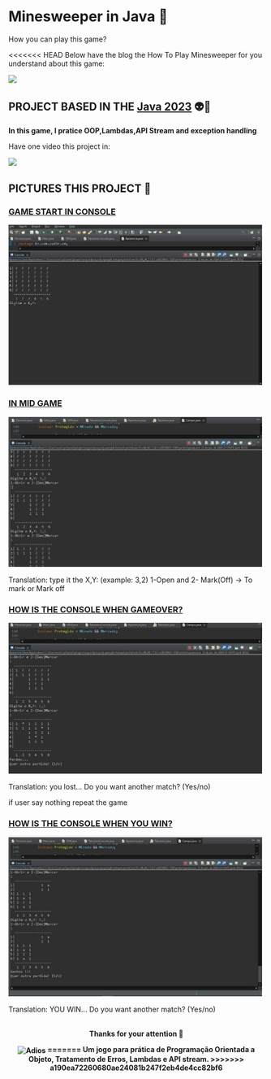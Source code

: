 # Minesweeper in Java 👾

How you can play this game?

<<<<<<< HEAD
Below have the blog the How To Play Minesweeper for you understand about this game:

[![](https://img.shields.io/badge/Google_chrome-4285F4?style=for-the-badge&logo=Google-chrome&logoColor=white)](https://minesweepergame.com/strategy/how-to-play-minesweeper.php)


## <strong>PROJECT BASED IN THE [Java 2023](https://www.udemy.com/course/fundamentos-de-programacao-com-java/)</strong> 👽🤖

 <strong>In this game, I pratice OOP,Lambdas,API Stream and exception handling</u></strong>

Have one video this project in:

[![](https://img.shields.io/badge/LinkedIn-0077B5?style=for-the-badge&logo=linkedin&logoColor=white)](https://www.linkedin.com/feed/update/urn:li:activity:7146167535653085184/)




## PICTURES THIS PROJECT 🧠
        
### <strong><u> GAME START IN CONSOLE </u></strong>

<img src="ImagemToString.jpeg" width="500">

### <strong><u>IN MID GAME</u></strong>

<img src ="Midgame.jpeg" width="500">

Translation:
type it the X,Y: (example: 3,2)
1-Open and 2- Mark(Off) -> To mark or Mark off

### <strong><u> HOW IS THE CONSOLE WHEN GAMEOVER? </u></strong>
<img src="gameOver.jpeg" width="500">

Translation:
you lost...  Do you want another match? (Yes/no)

if user say nothing repeat the game

### <strong><u>HOW IS THE CONSOLE WHEN YOU WIN?</strong></u>

<img src="Win.jpeg" width="500">

Translation:
YOU WIN...  Do you want another match? (Yes/no)
<br>
<br>
<p align="center"><strong> Thanks for your attention 👋
<strong><p>
<div align="center">
    <img src="https://usagif.com/wp-content/uploads/gifs/handshake-2.gif" alt="Adios" align="center">
<div\>
=======
Um jogo para prática de Programação Orientada a Objeto, Tratamento de Erros, Lambdas e API stream.
>>>>>>> a190ea72260680ae24081b247f2eb4de4cc82bf6
